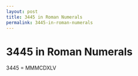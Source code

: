 ```yaml
---
layout: post
title: 3445 in Roman Numerals
permalink: 3445-in-roman-numerals
---
```


# 3445 in Roman Numerals

3445 = MMMCDXLV
